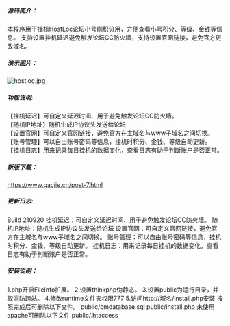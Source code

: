 #####  源码简介：
 本程序用于挂机HostLoc论坛小号刷积分用，方便查看小号积分、等级、金钱等信息。 
 支持设置挂机延迟避免触发论坛CC防火墙，支持设置官网链接，避免官方更改域名。 
#####  演示图片：
 ![hostloc.jpg](https://z3.ax1x.com/2021/09/21/4Jrw0s.jpg) 
##### 功能说明:
【挂机延迟】可自定义延迟时间、用于避免触发论坛CC防火墙。   
【随机IP地址】随机生成IP协议头发送给论坛   
【设置官网】可自定义官网链接，避免官方在主域名与www子域名之间切换。   
【账号管理】可以自由账号密码等信息，挂机时积分、金钱、等级自动更新。   
【挂机日志】用来记录每日挂机的数据变化，查看日志有助于判断账户是否正常。   
##### 新版下载：
 https://www.gacjie.cn/post-7.html 
##### 更新日志:
Build 210920 
挂机延迟：可自定义延迟时间、用于避免触发论坛CC防火墙。 
随机IP地址：随机生成IP协议头发送给论坛 
设置官网：可自定义官网链接，避免官方在主域名与www子域名之间切换。 
账号管理：可以自由账号密码等信息，挂机时积分、金钱、等级自动更新。 
挂机日志：用来记录每日挂机的数据变化，查看日志有助于判断账户是否正常。 
##### 安装说明： 
1.php开启FileInfo扩展。 
2.设置thinkphp伪静态。 
3.设置public为运行目录，并取消防跨站。 
4.修改runtime文件夹权限777 
5.访问http://域名/install.php安装 
按照完成后可删除以下文件。 
public/cmdatabase.sql 
public/install.php 
未使用apache可删除以下文件 
public/.htaccess 
